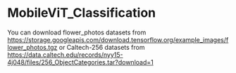 # MobileViT_Classification

You can download flower_photos datasets from 
https://storage.googleapis.com/download.tensorflow.org/example_images/flower_photos.tgz
or Caltech-256 datasets from 
https://data.caltech.edu/records/nyy15-4j048/files/256_ObjectCategories.tar?download=1
